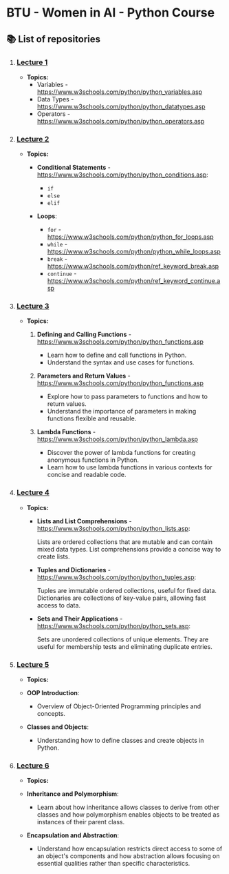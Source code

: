 # BTU - Women in AI - Python Course

## 📚 List of repositories

1. ### [Lecture 1](https://github.com/BTU-Women-AI-Python-course/Btu_Python_Lecture_1)
   - **Topics:**
     - Variables - https://www.w3schools.com/python/python_variables.asp
     - Data Types - https://www.w3schools.com/python/python_datatypes.asp
     - Operators - https://www.w3schools.com/python/python_operators.asp
    
2. ### [Lecture 2](https://github.com/BTU-Women-AI-Python-course/Btu_Python_Lecture_2)
   - **Topics:**
     - **Conditional Statements** - https://www.w3schools.com/python/python_conditions.asp:
        - `if`
        - `else`
        - `elif`

      - **Loops**:
        - `for` - https://www.w3schools.com/python/python_for_loops.asp
        - `while` - https://www.w3schools.com/python/python_while_loops.asp
        - `break` - https://www.w3schools.com/python/ref_keyword_break.asp
        - `continue` - https://www.w3schools.com/python/ref_keyword_continue.asp
    
3. ### [Lecture 3](https://github.com/BTU-Women-AI-Python-course/Btu_Python_Lecture_3)
   - **Topics:**
     1. **Defining and Calling Functions** - https://www.w3schools.com/python/python_functions.asp
         - Learn how to define and call functions in Python.
         - Understand the syntax and use cases for functions.

     2. **Parameters and Return Values** - https://www.w3schools.com/python/python_functions.asp
         - Explore how to pass parameters to functions and how to return values.
         - Understand the importance of parameters in making functions flexible and reusable.
      
     3. **Lambda Functions** - https://www.w3schools.com/python/python_lambda.asp
         - Discover the power of lambda functions for creating anonymous functions in Python.
         - Learn how to use lambda functions in various contexts for concise and readable code.
       
4. ### [Lecture 4](https://github.com/BTU-Women-AI-Python-course/Btu_Python_Lecture_4)
   - **Topics:**
     - **Lists and List Comprehensions** - https://www.w3schools.com/python/python_lists.asp:

         Lists are ordered collections that are mutable and can contain mixed data types. List comprehensions provide a concise way to create lists.
      
     - **Tuples and Dictionaries** - https://www.w3schools.com/python/python_tuples.asp:
      
         Tuples are immutable ordered collections, useful for fixed data. Dictionaries are collections of key-value pairs, allowing fast access to data.
      
     - **Sets and Their Applications** - https://www.w3schools.com/python/python_sets.asp:  
      
         Sets are unordered collections of unique elements. They are useful for membership tests and eliminating duplicate entries.

5. ### [Lecture 5](https://github.com/BTU-Women-AI-Python-course/Btu_Python_Lecture_5)
   - **Topics:**
    - **OOP Introduction**: 
        - Overview of Object-Oriented Programming principles and concepts.

    - **Classes and Objects**: 
        - Understanding how to define classes and create objects in Python.

6. ### [Lecture 6](https://github.com/BTU-Women-AI-Python-course/Btu_Python_Lecture_6)
   - **Topics:**
    - **Inheritance and Polymorphism**: 
        - Learn about how inheritance allows classes to derive from other classes and how polymorphism enables objects to be treated as instances of their parent class.

    - **Encapsulation and Abstraction**: 
        - Understand how encapsulation restricts direct access to some of an object's components and how abstraction allows focusing on essential qualities rather than specific characteristics.

